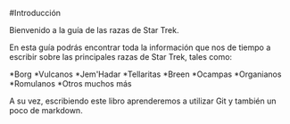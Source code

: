 #Introducción

Bienvenido a la guía de las razas de Star Trek.

En esta guía podrás encontrar toda la información 
que nos de tiempo a escribir sobre las principales razas
de Star Trek, tales como:

*Borg
*Vulcanos
*Jem'Hadar
*Tellaritas
*Breen
*Ocampas
*Organianos
*Romulanos
*Otros muchos más

A su vez, escribiendo este libro aprenderemos a utilizar
Git y también un poco de markdown.
